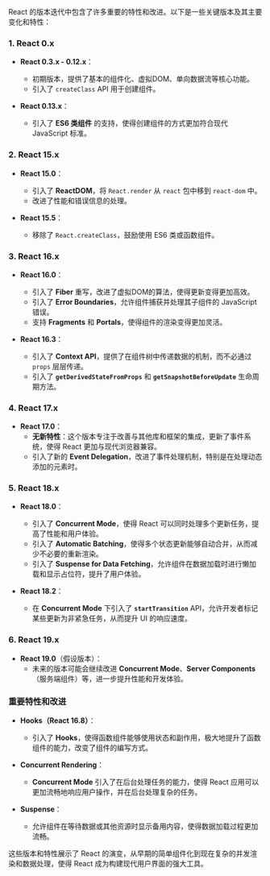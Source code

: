 React 的版本迭代中包含了许多重要的特性和改进。以下是一些关键版本及其主要变化和特性：

### 1. **React 0.x**

- **React 0.3.x - 0.12.x**：
  - 初期版本，提供了基本的组件化、虚拟DOM、单向数据流等核心功能。
  - 引入了 `createClass` API 用于创建组件。

- **React 0.13.x**：
  - 引入了 **ES6 类组件** 的支持，使得创建组件的方式更加符合现代 JavaScript 标准。

### 2. **React 15.x**

- **React 15.0**：
  - 引入了 **ReactDOM**，将 `React.render` 从 `react` 包中移到 `react-dom` 中。
  - 改进了性能和错误信息的处理。

- **React 15.5**：
  - 移除了 `React.createClass`，鼓励使用 ES6 类或函数组件。

### 3. **React 16.x**

- **React 16.0**：
  - 引入了 **Fiber** 重写，改进了虚拟DOM的算法，使得更新变得更加高效。
  - 引入了 **Error Boundaries**，允许组件捕获并处理其子组件的 JavaScript 错误。
  - 支持 **Fragments** 和 **Portals**，使得组件的渲染变得更加灵活。

- **React 16.3**：
  - 引入了 **Context API**，提供了在组件树中传递数据的机制，而不必通过 `props` 层层传递。
  - 引入了 **`getDerivedStateFromProps`** 和 **`getSnapshotBeforeUpdate`** 生命周期方法。

### 4. **React 17.x**

- **React 17.0**：
  - **无新特性**：这个版本专注于改善与其他库和框架的集成，更新了事件系统，使得 React 更加与现代浏览器兼容。
  - 引入了新的 **Event Delegation**，改进了事件处理机制，特别是在处理动态添加的元素时。

### 5. **React 18.x**

- **React 18.0**：
  - 引入了 **Concurrent Mode**，使得 React 可以同时处理多个更新任务，提高了性能和用户体验。
  - 引入了 **Automatic Batching**，使得多个状态更新能够自动合并，从而减少不必要的重新渲染。
  - 引入了 **Suspense for Data Fetching**，允许组件在数据加载时进行懒加载和显示占位符，提升了用户体验。

- **React 18.2**：
  - 在 **Concurrent Mode** 下引入了 **`startTransition`** API，允许开发者标记某些更新为非紧急任务，从而提升 UI 的响应速度。

### 6. **React 19.x**

- **React 19.0**（假设版本）：
  - 未来的版本可能会继续改进 **Concurrent Mode**、**Server Components**（服务端组件）等，进一步提升性能和开发体验。

### **重要特性和改进**

- **Hooks（React 16.8）**：
  - 引入了 **Hooks**，使得函数组件能够使用状态和副作用，极大地提升了函数组件的能力，改变了组件的编写方式。

- **Concurrent Rendering**：
  - **Concurrent Mode** 引入了在后台处理任务的能力，使得 React 应用可以更加流畅地响应用户操作，并在后台处理复杂的任务。

- **Suspense**：
  - 允许组件在等待数据或其他资源时显示备用内容，使得数据加载过程更加流畅。

这些版本和特性展示了 React 的演变，从早期的简单组件化到现在复杂的并发渲染和数据处理，使得 React 成为构建现代用户界面的强大工具。